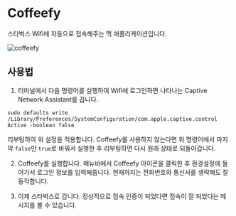 # Coffeefy

스타벅스 Wifi에 자동으로 접속해주는 맥 애플리케이션입니다.

![coffeefy](https://cloud.githubusercontent.com/assets/212034/21880524/cb20e8aa-d8e2-11e6-90c3-9c7f4d986373.gif)

## 사용법

1. 터미널에서 다음 명령어를 실행하여 Wifi에 로그인하면 나타나는 Captive Network Assistant를 끕니다.

  ```
  sudo defaults write /Library/Preferences/SystemConfiguration/com.apple.captive.control Active -boolean false
  ```

  리부팅하여 위 설정을 적용합니다. Coffeefy를 사용하지 않는다면 위 명령어에서 마지막 `false`만 `true`로 바꿔서 실행한 후 리부팅하면 다시 원래 상태로 되돌아갑니다.

2. Coffeefy를 실행합니다. 메뉴바에서 Coffeefy 아이콘을 클릭한 후 환경설정에 들어가서 로그인 정보를 입력해줍니다. 현재까지는 전화번호와 통신사를 생략해도 잘 동작합니다.

3. 이제 스타벅스로 갑니다. 정상적으로 접속 인증이 되었다면 접속이 잘 되었다는 메시지를 볼 수 있습니다. 

